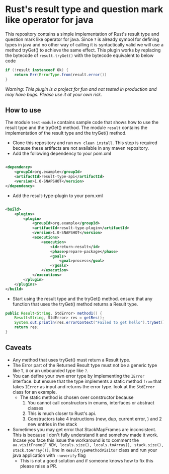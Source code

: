 # Rust's result type and question mark like operator for java

This repository contains a simple implementation of Rust's result type and question mark like operator for java.
Since `?` is already symbol for defining types in java and no other way of calling it is syntactically valid we will use
a method tryGet() to achieve the same effect. This plugin works by replacing the bytecode of `result.tryGet()` with
the bytecode equivalent to below code

```java
if (!result instanceof Ok) {
    return Err(ErrorType.from(result.error())
}
```
*Warning: This plugin is a project for fun and not tested in production and may have bugs. Please use it at your own risk.*
## How to use

The module `test-module` contains sample code that shows how to use the result type and the tryGet() method. The
module `result` contains the implementation of the result type and the tryGet() method.

* Clone this repository and run `mvn clean install`. This step is required because these artifacts are not available in
  any maven repository.
* Add the following dependency to your pom.xml

```xml

<dependency>
    <groupId>org.example</groupId>
    <artifactId>result-type-api</artifactId>
    <version>1.0-SNAPSHOT</version>
</dependency>
```

* Add the result-type-plugin to your pom.xml

```xml

<build>
    <plugins>
        <plugin>
            <groupId>org.example</groupId>
            <artifactId>result-type-plugin</artifactId>
            <version>1.0-SNAPSHOT</version>
            <executions>
                <execution>
                    <id>return-result</id>
                    <phase>prepare-package</phase>
                    <goals>
                        <goal>process</goal>
                    </goals>
                </execution>
            </executions>
        </plugin>
    </plugins>
</build>
```

* Start using the result type and the tryGet() method. ensure that any function that uses the tryGet() method returns a
  Result type.

```java
public Result<String, StdError> method1() {
    Result<String, StdError> res = getRes();
    System.out.println(res.errorContext("Failed to get hello").tryGet());
    return res;
}
```

## Caveats

* Any method that uses tryGet() must return a Result type.
* The Error part of the Returned Result type must not be a generic type like `T`, `U` or an unbounded type like `?`.
* You can define your own error type by implementing the `IError` interface. but ensure that the type implements a
  static method `from` that takes `IError` as input and returns the error type. look at the `StdError` class for an
  example.
    * The static method is chosen over constructor because
        1. You cannot call constructors in enums, interfaces or abstract classes
        2. This is much closer to Rust's api.
        3. Constructors take 4 instructions (new, dup, current error, <init>) and 2 new entries in the stack
* Sometimes you may get error that StackMapFrames are inconsistent. This is because I don't fully understand it and
  somehow made it work. Incase you face this issue the workaround is to comment
  the `aa.visitFrame(F_NEW, locals.size(), locals.toArray(), stack.size(), stack.toArray());` line
  in `ResultTypeMethodVisitor` class and run your java application with `-noverify` flag
    * This is not a good solution and if someone knows how to fix this please raise a PR.

